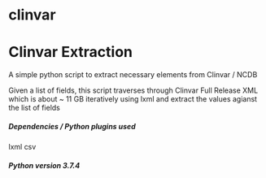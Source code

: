 # clinvar
# Clinvar Extraction

A simple python script to extract necessary elements from Clinvar / NCDB

Given a list of fields, this script traverses through Clinvar Full Release XML which is about ~ 11 GB
iteratively using lxml and extract the values agianst the list of fields


##### Dependencies / Python plugins used

lxml
csv

##### Python version 3.7.4